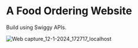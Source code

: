 # A Food Ordering Website

Build using Swiggy APIs.


![Web capture_12-1-2024_172717_localhost](https://github.com/soniyaprasad77/Food_Ordering_Website/assets/63783532/1e5acd99-eda7-485a-a5b4-abb585a38e4d)

